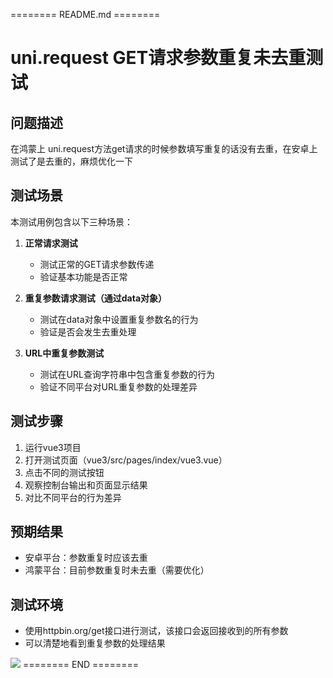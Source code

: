 ======== README.md ========

# uni.request GET请求参数重复未去重测试

## 问题描述
在鸿蒙上 uni.request方法get请求的时候参数填写重复的话没有去重，在安卓上测试了是去重的，麻烦优化一下

## 测试场景
本测试用例包含以下三种场景：

1. **正常请求测试**
   - 测试正常的GET请求参数传递
   - 验证基本功能是否正常

2. **重复参数请求测试（通过data对象）**
   - 测试在data对象中设置重复参数名的行为
   - 验证是否会发生去重处理

3. **URL中重复参数测试**
   - 测试在URL查询字符串中包含重复参数的行为
   - 验证不同平台对URL重复参数的处理差异

## 测试步骤
1. 运行vue3项目
2. 打开测试页面（vue3/src/pages/index/vue3.vue）
3. 点击不同的测试按钮
4. 观察控制台输出和页面显示结果
5. 对比不同平台的行为差异

## 预期结果
- 安卓平台：参数重复时应该去重
- 鸿蒙平台：目前参数重复时未去重（需要优化）

## 测试环境
- 使用httpbin.org/get接口进行测试，该接口会返回接收到的所有参数
- 可以清楚地看到重复参数的处理结果

![](https://yuhepicgo.oss-cn-beijing.aliyuncs.com/20250708111436524.png)
======== END ========
